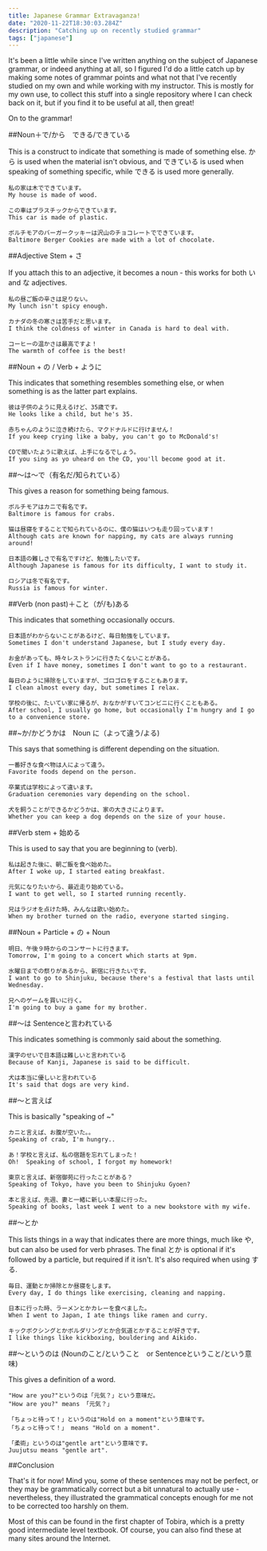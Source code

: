 ```yaml
---
title: Japanese Grammar Extravaganza!
date: "2020-11-22T18:30:03.284Z"
description: "Catching up on recently studied grammar"
tags: ["japanese"]
---
```


It's been a little while since I've written anything on the subject of Japanese grammar,
or indeed anything at all, so I figured I'd do a little catch up by making some notes of
grammar points and what not that I've recently studied on my own and while working with
my instructor.  This is mostly for my own use, to collect this stuff into a single
repository where I can check back on it, but if you find it to be useful at all, then great!

On to the grammar!

##Noun＋で/から　できる/できている

This is a construct to indicate that something is made of something else.  から is used when
the material isn't obvious, and できている is used when speaking of something specific, while
できる is used more generally.

	私の家は木でできています。
	My house is made of wood.

	この車はプラスチックからできています。
	This car is made of plastic.

	ボルチモアのバーガークッキーは沢山のチョコレートでできています。
	Baltimore Berger Cookies are made with a lot of chocolate.

##Adjective Stem + さ

If you attach this to an adjective, it becomes a noun - this works for both い and な adjectives.

	私の昼ご飯の辛さは足りない。
	My lunch isn't spicy enough.

	カナダの冬の寒さは苦手だと思います。
	I think the coldness of winter in Canada is hard to deal with.

	コーヒーの温かさは最高ですよ！
	The warmth of coffee is the best!

##Noun + の / Verb + ように

This indicates that something resembles something else, or when something is as the latter part explains.

	彼は子供のように見えるけど、35歳です。
	He looks like a child, but he's 35.

	赤ちゃんのように泣き続けたら、マクドナルドに行けません！
	If you keep crying like a baby, you can't go to McDonald's!

	CDで聞いたように歌えば、上手になるでしょう。
	If you sing as yo uheard on the CD, you'll become good at it.

##～は～で（有名だ/知られている）

This gives a reason for something being famous.

	ボルチモアはカニで有名です。
	Baltimore is famous for crabs.

	猫は昼寝をすることで知られているのに、僕の猫はいつも走り回っています！
	Although cats are known for napping, my cats are always running around!

	日本語の難しさで有名ですけど、勉強したいです。
	Although Japanese is famous for its difficulty, I want to study it.

	ロシアは冬で有名です。
	Russia is famous for winter.

##Verb (non past)＋こと（が/も)ある

This indicates that something occasionally occurs.

	日本語がわからないことがあるけど、毎日勉強をしています。
	Sometimes I don't understand Japanese, but I study every day.

	お金があっても、時々レストランに行きたくないことがある。
	Even if I have money, sometimes I don't want to go to a restaurant.

	毎日のように掃除をしていますが、ゴロゴロをすることもあります。
	I clean almost every day, but sometimes I relax.

	学校の後に、たいてい家に帰るが、おなかがすいてコンビニに行くこともある。
	After school, I usually go home, but occasionally I'm hungry and I go to a convenience store.

##~か/かどうかは　Noun に（よって違う/よる)

This says that something is different depending on the situation.

	一番好きな食べ物は人によって違う。
	Favorite foods depend on the person.

	卒業式は学校によって違います。
	Graduation ceremonies vary depending on the school.

	犬を飼うことができるかどうかは、家の大きさによります。
	Whether you can keep a dog depends on the size of your house.

##Verb stem + 始める

This is used to say that you are beginning to (verb).

	私は起きた後に、朝ご飯を食べ始めた。
	After I woke up, I started eating breakfast.	

	元気になりたいから、最近走り始めている。
	I want to get well, so I started running recently.

	兄はラジオを点けた時、みんなは歌い始めた。
	When my brother turned on the radio, everyone started singing.

##Noun + Particle + の + Noun

	明日、午後９時からのコンサートに行きます。
	Tomorrow, I'm going to a concert which starts at 9pm.

	水曜日までの祭りがあるから、新宿に行きたいです。
	I want to go to Shinjuku, because there's a festival that lasts until Wednesday.

	兄へのゲームを買いに行く。
	I'm going to buy a game for my brother.

##～は Sentenceと言われている

This indicates something is commonly said about the something.

	漢字のせいで日本語は難しいと言われている
	Because of Kanji, Japanese is said to be difficult.
	
	犬は本当に優しいと言われている
	It's said that dogs are very kind.

##～と言えば

This is basically "speaking of ~"

	カニと言えば、お腹が空いた。。
	Speaking of crab, I'm hungry..

	あ！学校と言えば、私の宿題を忘れてしまった！
	Oh!  Speaking of school, I forgot my homework!

	東京と言えば、新宿御苑に行ったことがある？
	Speaking of Tokyo, have you been to Shinjuku Gyoen?

	本と言えば、先週、妻と一緒に新しい本屋に行った。
	Speaking of books, last week I went to a new bookstore with my wife.

##～とか

This lists things in a way that indicates there are more things, much like や, but can also be used for verb phrases.
The final とか is optional if it's followed by a particle, but required if it isn't.
It's also required when using する.

	毎日、運動とか掃除とか昼寝をします。
	Every day, I do things like exercising, cleaning and napping.

	日本に行った時、ラーメンとかカレーを食べました。
	When I went to Japan, I ate things like ramen and curry.

	キックボクシングとかボルダリングとか合気道とかすることが好きです。
	I like things like kickboxing, bouldering and Aikido.

##～というのは (Nounのこと/ということ　or Sentenceということ/という意味)

This gives a definition of a word.

	"How are you?"というのは「元気？」という意味だ。
	"How are you?" means 「元気？」

	「ちょっと待って！」というのは"Hold on a moment"という意味です。
	「ちょっと待って！」 means "Hold on a moment".

	「柔術」というのは"gentle art"という意味です。
	Juujutsu means "gentle art".

##Conclusion

That's it for now!  Mind you, some of these sentences may not be perfect, or they may be grammatically
correct but a bit unnatural to actually use - nevertheless, they illustrated the
grammatical concepts enough for me not to be corrected too harshly on them.

Most of this can be found in the first chapter of Tobira, which is a pretty good
intermediate level textbook.  Of course, you can also find these at many sites
around the Internet.